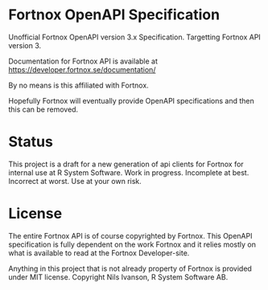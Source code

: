 # Fortnox OpenAPI Specification

Unofficial Fortnox OpenAPI version 3.x Specification. Targetting Fortnox API version 3.

Documentation for Fortnox API is available at
https://developer.fortnox.se/documentation/

By no means is this affiliated with Fortnox.

Hopefully Fortnox will eventually provide OpenAPI specifications and then this can be removed.

# Status

This project is a draft for a new generation of api clients for Fortnox for internal use at R System Software. Work in progress. Incomplete at best. Incorrect at worst. Use at your own risk.

# License

The entire Fortnox API is of course copyrighted by Fortnox. This OpenAPI specification is fully dependent on
the work Fortnox and it relies mostly on what is available to read at the Fortnox Developer-site.

Anything in this project that is not already property of Fortnox is provided under MIT license. Copyright Nils Ivanson, R System Software AB.
